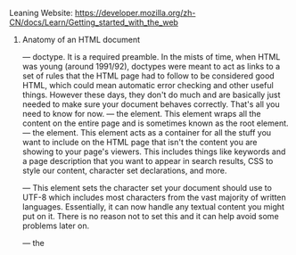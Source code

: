 Leaning Website: https://developer.mozilla.org/zh-CN/docs/Learn/Getting_started_with_the_web

1. Anatomy of an HTML document

    <!DOCTYPE html> — doctype. It is a required preamble. In the mists of time, when HTML was young (around 1991/92), doctypes were meant to act as links to a set of rules that the HTML page had to follow to be considered good HTML, which could mean automatic error checking and other useful things. However these days, they don't do much and are basically just needed to make sure your document behaves correctly. That's all you need to know for now.

    <html></html> — the <html> element. This element wraps all the content on the entire page and is sometimes known as the root element.

    <head></head> — the <head> element. This element acts as a container for all the stuff you want to include on the HTML page that isn't the content you are showing to your page's viewers. This includes things like keywords and a page description that you want to appear in search results, CSS to style our content, character set declarations, and more.

    <meta charset="utf-8"> — This element sets the character set your document should use to UTF-8 which includes most characters from the vast majority of written languages. Essentially, it can now handle any textual content you might put on it. There is no reason not to set this and it can help avoid some problems later on.

    <title></title> — the <title> element. This sets the title of your page, which is the title that appears in the browser tab the page is loaded in. It is also used to describe the page when you bookmark/favorite it.

    <body></body> — the <body> element. This contains all the content that you want to show to web users when they visit your page, whether that's text, images, videos, games, playable audio tracks, or whatever else.

#####################################################################################################

2. Anatomy of a CSS document

    Selector
    This is the HTML element name at the start of the ruleset. It defines the element(s) to be styled (in this example, <p> elements). To style a different element, change the selector.

    Declaration
    This is a single rule like color: red;. It specifies which of the element's properties you want to style.

    Properties
    These are ways in which you can style an HTML element. (In this example, color is a property of the <p> elements.) In CSS, you choose which properties you want to affect in the rule.

    Property value
    To the right of the property—after the colon—there is the property value. This chooses one out of many possible appearances for a given property. (For example, there are many color values in addition to red.)

    Note the other important parts of the syntax:
    Apart from the selector, each ruleset must be wrapped in curly braces. ({})
    Within each declaration, you must use a colon (:) to separate the property from its value or values.
    Within each ruleset, you must use a semicolon (;) to separate each declaration from the next one.

